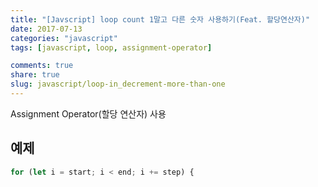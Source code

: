 ```yaml
---
title: "[Javscript] loop count 1말고 다른 숫자 사용하기(Feat. 할당연산자)"
date: 2017-07-13
categories: "javascript"
tags: [javascript, loop, assignment-operator]

comments: true
share: true
slug: javascript/loop-in_decrement-more-than-one
---
```


Assignment Operator(할당 연산자) 사용

## 예제

```js
for (let i = start; i < end; i += step) {
```
